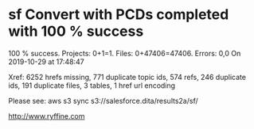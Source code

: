 # sf Convert with PCDs completed with 100 % success

100 % success. Projects: 0+1=1.  Files: 0+47406=47406. Errors: 0,0  On 2019-10-29 at 17:48:47

Xref: 6252 hrefs missing, 771 duplicate topic ids, 574 refs, 246 duplicate ids, 191 duplicate files, 3 tables, 1 href url encoding

Please see: aws s3 sync s3://salesforce.dita/results2a/sf/

http://www.ryffine.com
